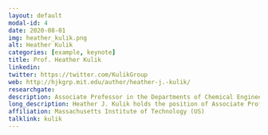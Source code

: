 ```yaml
---
layout: default
modal-id: 4
date: 2020-08-01
img: heather_kulik.png
alt: Heather Kulik
categories: [example, keynote]
title: Prof. Heather Kulik
linkedin: 
twitter: https://twitter.com/KulikGroup
web: http://hjkgrp.mit.edu/author/heather-j.-kulik/
researchgate: 
description: Associate Professor in the Departments of Chemical Engineering and Chemistry at the Massachusetts Institute of Technology (MIT)
long_description: Heather J. Kulik holds the position of Associate Professor in the Departments of Chemical Engineering and Chemistry at the Massachusetts Institute of Technology (MIT). Her academic journey includes earning her Bachelor's degree in Chemical Engineering from Cooper Union in 2004 and obtaining her Doctorate in Materials Science and Engineering from MIT in 2009. Following her doctoral studies, she pursued postdoctoral research at Lawrence Livermore in 2010 and at Stanford from 2010 to 2013. In 2013, she rejoined MIT as a faculty member and achieved tenure in 2021.
affiliation: Massachusetts Institute of Technology (US)
talklink: kulik
---
```

